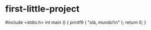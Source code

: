 # first-little-project

#include <stdio.h>
int main () {
    printf9 ( "olá, mundo!\n" );
    return 0;
} 
